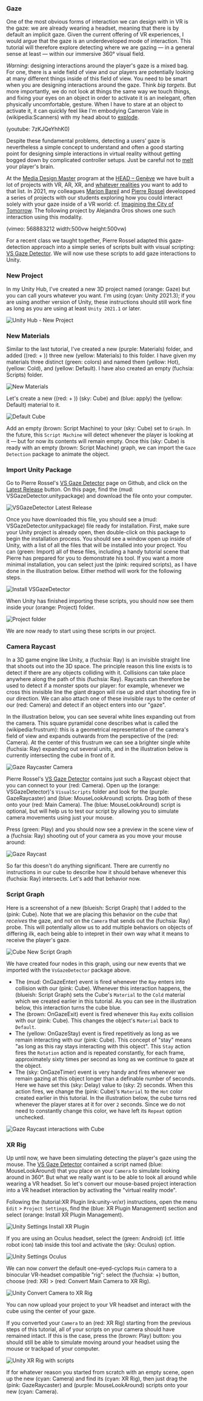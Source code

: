 ### Gaze
One of the most obvious forms of interaction we can design with in VR is the gaze: we are already wearing a headset, meaning that there is by default an implicit gaze. Given the current offering of VR experiences, I would argue that the gaze is an underdeveloped mode of interaction. This tutorial will therefore explore detecting where we are gazing — in a general sense at least — within our immersive 360° visual field.

*Warning*: designing interactions around the player's gaze is a mixed bag. For one, there is a wide field of view and our players are potentially looking at many different things inside of this field of view. You need to be smart when you are designing interactions around the gaze. Think *big targets*. But more importantly, we do not look at things the same way we touch things, and fixing your eyes on an object in order to activate it is an inelegant, often physically uncomfortable, gesture. When I have to stare at an object to activate it, it can quickly feel like I'm embodying Cameron Vale in (wikipedia:Scanners) with my head about to [explode](https://www.youtube.com/watch?v=YI3NoBeNwfk).

(youtube: 7zKJQeYhhK0)

Despite these fundamental problems, detecting a users’ gaze is nevertheless a simple concept to understand and often a good starting point for designing simple interactions in virtual reality without getting bogged down by complicated controller setups. Just be careful not to [melt](https://www.youtube.com/watch?v=Np10WlC9iDk) your player's brain.

At the [Media Design Master](https://www.hesge.ch/head/en/programs-research/master-arts-media-design) program at the [HEAD – Genève](https://www.hesge.ch/head/en) we have built a lot of projects with VR, AR, XR, and [whatever realities](https://www.youtube.com/watch?v=FVJqeu_HfSA) you want to add to that list. In 2021, my colleagues [Marion Bareil](https://tourmaline-studio.com/fr#about) and [Pierre Rossel](https://github.com/prossel/) developped a series of projects with our students exploring how you could interact solely with your gaze inside of a VR world: cf. [Imagining the City of Tomorrow](https://www.hesge.ch/head/en/project/vr-workshop-imagining-city-tomorrow). The following project by Alejandra Oros shows one such interaction using this modality.

(vimeo: 568883212 width:500vw height:500vw)

For a recent class we taught together, Pierre Rossel adapted this gaze-detection approach into a simple series of scripts built with visual scripting: [VS Gaze Detector](https://github.com/prossel/VS-gaze-detector). We will now use these scripts to add gaze interactions to Unity.

### New Project
In my Unity Hub, I've created a new 3D project named (orange: Gaze) but you can call yours whatever you want. I'm using (cyan: Unity 2021.3); if you are using another version of Unity, these instructions should still work fine as long as you are using at least `Unity 2021.1` or later.

![Unity Hub - New Project](hub-new-project-gaze.png)

### New Materials
Similar to the last tutorial, I've created a new (purple: Materials) folder, and added ((red:  + )) three new (yellow: Materials) to this folder. I have given my materials three distinct (green: colors) and named them (yellow: Hot), (yellow: Cold), and (yellow: Default). I have also created an empty (fuchsia: Scripts) folder.

![New Materials](new-materials-hot-cold-default.jpg)

Let's create a new ((red:  + )) (sky: Cube) and (blue: apply) the (yellow: Default) material to it.

![Default Cube](new-cube-default-material.png)

Add an empty (brown: Script Machine) to your (sky: Cube) set to `Graph`. In the future, this `Script Machine` will detect whenever the player is looking at it — but for now its contents will remain empty. Once this (sky: Cube) is ready with an empty (brown: Script Machine) graph, we can import the `Gaze Detection` package to animate the object.

### Import Unity Package
Go to Pierre Rossel's [VS Gaze Detector](https://github.com/prossel/VS-gaze-detector) page on Github, and click on the [Latest Release](https://github.com/prossel/VS-gaze-detector/releases/tag/v1.3.0) button. On this page, find the (mud: VSGazeDetector.unitypackage) and download the file onto your computer.

![VSGazeDetector Latest Release](vs-gaze-detector-release-latest.png)

Once you have downloaded this file, you should see a (mud: VSGazeDetector.unitypackage) file ready for installation. First, make sure your Unity project is already open, then double-click on this package to begin the installation process. You should see a window open up inside of Unity, with a list of all the files that will be installed into your project. You can (green: Import) all of these files, including a handy tutorial scene that Pierre has prepared for you to demonstrate his tool. If you want a more minimal installation, you can select just the (pink: required scripts), as I have done in the illustration below. Either method will work for the following steps.

![Install VSGazeDetector](import-vs-gaze-detector.png)

When Unity has finished importing these scripts, you should now see them inside your (orange: Project) folder.

![Project folder](project-vs-gaze-detector-scripts.png)

We are now ready to start using these scripts in our project.

### Camera Raycast
In a 3D game engine like Unity, a (fuchsia: Ray) is an invisible straight line that shoots out into the 3D space. The principle reason this line exists is to detect if there are any objects colliding with it. Collisions can take place anywhere along the path of this (fuchsia: Ray). Raycasts can therefore be used to detect if a monster spots our player: for example, whenever we cross this invisible line the giant dragon will rise up and start shooting fire in our direction. We can also attach one of these invisible rays to the center of our (red: Camera) and detect if an object enters into our "gaze".

In the illustration below, you can see several white lines expanding out from the camera. This square pyramidal cone describes what is called the (wikipedia:frustrum): this is a geometrical representation of the camera's field of view and expands outwards from the perspective of the (red: Camera). At the center of this frustrum we can see a brighter single white (fuchsia: Ray) expanding out several units, and in the illustration below is currently intersecting the cube in front of it.

![Gaze Raycaster Camera](gaze-raycaster-mouse-camera.png)

Pierre Rossel's [VS Gaze Detector](https://github.com/prossel/VS-gaze-detector) contains just such a Raycast object that you can connect to your (red: Camera). Open up the (orange: VSGazeDetector)'s `VisualScripts` folder and look for the (purple: GazeRaycaster) and (blue: MouseLookAround) scripts. Drag both of these onto your (red: Main Camera). The (blue: MouseLookAround) script is optional, but will help us to test our script by allowing you to simulate camera movements using just your mouse.

Press (green: Play) and you should now see a preview in the scene view of a (fuchsia: Ray) shooting out of your camera as you move your mouse around:

![Gaze Raycast](gaze-raycast.gif)

So far this doesn't do anything significant. There are currently no instructions in our cube to describe how it should behave whenever this (fuchsia: Ray) intersects. Let's add that behavior now.

### Script Graph
Here is a screenshot of a new (blueish: Script Graph) that I added to the (pink: Cube). Note that we are placing this behavior on the *cube* that *receives* the gaze, and not on the `Camera` that sends out the (fuchsia: Ray) probe. This will potentially allow us to add multiple behaviors on objects of differing ilk, each being able to intepret in their own way what it means to receive the player's gaze.

![Cube New Script Graph](gaze-cube-script-graph.png)

We have created four nodes in this graph, using our new events that we imported with the `VsGazeDetector` package above.
- The (mud: OnGazeEnter) event is fired whenever the `Ray` enters into collision with our (pink: Cube). Whenever this interaction happens, the (blueish: Script Graph) sets the Cube's `Material` to the `Cold` material which we created earlier in this tutorial. As you can see in the illustration below, this interaction turns the cube blue. 
- The (brown: OnGazeExit) event is fired whenever this `Ray` exits collision with our (pink: Cube). This changes the object's `Material` back to `Default`.
- The (yellow: OnGazeStay) event is fired repetitively as long as we remain interacting with our (pink: Cube). This concept of "stay" means "as long as this ray stays interacting with this object". This `Stay` action fires the `Rotation` action and is repeated constantly, for each frame, approximately sixty times per second as long as we continue to gaze at the object.
- The (sky: OnGazeTimer) event is very handy and fires whenever we remain gazing at this object longer than a definable number of seconds. Here we have set this (sky: Delay) value to (sky: 2) seconds. When this action fires, we change the (pink: Cube)'s `Material` to the `Hot` color created earlier in this tutorial. In the illustration below, the cube turns red whenever the player stares at it for over `2` seconds. Since we do not need to constantly change this color, we have left its `Repeat` option unchecked.

![Gaze Raycast interactions with Cube](gaze-raycast-change-material.gif)

### XR Rig
Up until now, we have been simulating detecting the player's gaze using the mouse. The [VS Gaze Detector](https://github.com/prossel/VS-gaze-detector) contained a script named (blue: MouseLookAround) that you place on your `Camera` to simulate looking around in 360°. But what we really want is to be able to look all around while wearing a VR headset. So let's convert our mouse-based project interaction into a VR headset interaction by activating the "virtual reality mode".

Following the (tutorial:XR Plugin link:unity-vr/xr) instructions, open the menu `Edit` > `Project Settings`, find the (blue: XR Plugin Management) section and select (orange: Install XR Plugin Management).

![Unity Settings Install XR Plugin](unity-settings-xr-plugin.png)

If you are using an Oculus headset, select the (green: Android) (cf. little robot icon) tab inside this tool and activate the (sky: Oculus) option.

![Unity Settings Oculus](unity-settings-android-oculus.png)

We can now *convert* the default one-eyed-cyclops `Main` camera to a binocular VR-headset compatible "rig": select the (fuchsia: +) button, choose (red: XR) > (red: Convert Main Camera to XR Rig).

![Unity Convert Camera to XR Rig](unity-convert-to-xr-rig.png)

You can now upload your project to your VR headset and interact with the cube using the center of your gaze.

If you converted your `Camera` to an (red: XR Rig) starting from the previous steps of this tutorial, all of your scripts on your camera should have remained intact. If this is the case, press the (brown: Play) button: you should still be able to simulate moving around your headset using the mouse or trackpad of your computer.

![Unity XR Rig with scripts](unity-xr-rig-with-scripts.png)

If for whatever reason you started from scratch with an empty scene, open up the new (cyan: Camera) and find its (cyan: XR Rig), then just drag the (pink: GazeRaycaster) and (purple: MouseLookAround) scripts onto your new (cyan: Camera).